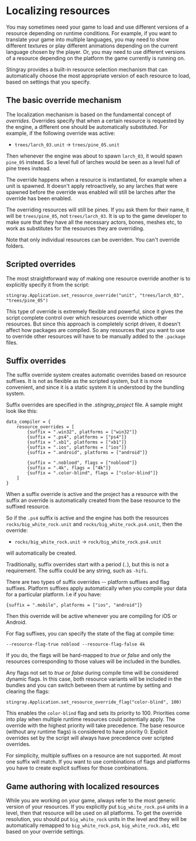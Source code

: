 # Localizing resources

You may sometimes need your game to load and use different versions of a resource depending on runtime conditions. For example, if you want to translate your game into multiple languages, you may need to show different textures or play different animations depending on the current language chosen by the player. Or, you may need to use different versions of a resource depending on the platform the game currently is running on.

Stingray provides a built-in resource selection mechanism that can automatically choose the most appropriate version of each resource to load, based on settings that you specify.

## The basic override mechanism

The localization mechanism is based on the fundamental concept of *overrides*. Overrides specify that when a certain resource is requested by the engine, a different one should be automatically substituted. For example, if the following override was active:

* `trees/larch_03.unit` → `trees/pine_05.unit`

Then whenever the engine was about to spawn `larch_03`, it would spawn `pine_05` instead. So a level full of larches would be seen as a level full of pine trees instead.

The override happens when a resource is instantiated, for example when a unit is spawned. It doesn't apply retroactively, so any larches that were spawned before the override was enabled will still be larches after the override has been enabled.

The overriding resources will still be pines. If you ask them for their name, it will be `trees/pine_05`, not `trees/larch_03`. It is up to the game developer to make sure that they have all the necessary actors, bones, meshes etc, to work as substitutes for the resources they are overriding.

Note that only individual resources can be overriden. You can't override folders.

## Scripted overrides

The most straightforward way of making one resource override another is to explicitly specify it from the script:

~~~{lua}
stingray.Application.set_resource_override("unit", "trees/larch_03", "trees/pine_05")
~~~

This type of override is extremely flexible and powerful, since it gives the script complete control over which resources override which other resources. But since this approach is completely script driven, it doesn't affect how packages are compiled. So any resources that you want to use to override other resources will have to be manually added to the `.package` files.

## Suffix overrides

The suffix override system creates automatic overrides based on resource suffixes. It is not as flexible as the scripted system, but it is more convenient, and since it is a static system it is understood by the bundling system.

Suffix overrides are specified in the *.stingray_project* file. A sample might look like this:

```
data_compiler = {
    resource_overrides = [
        {suffix = ".win32", platforms = ["win32"]}
        {suffix = ".ps4", platforms = ["ps4"]}
        {suffix = ".xb1", platforms = ["xb1"]}
        {suffix = ".ios", platforms = ["ios"]}
        {suffix = ".android", platforms = ["android"]}

        {suffix = ".noblood", flags = ["noblood"]}
        {suffix = ".4k", flags = ["4k"]}
        {suffix = ".color-blind", flags = ["color-blind"]}
    ]
}
```

When a suffix override is active and the project has a resource with the suffix an override is automatically created from the base resource to the suffixed resource.

So if the `.ps4` suffix is active and the engine has both the resources `rocks/big_white_rock.unit` and `rocks/big_white_rock.ps4.unit`, then the override:

* `rocks/big_white_rock.unit` → `rock/big_white_rock.ps4.unit`

will automatically be created.

Traditionally, suffix overrides start with a period (`.`), but this is not a requirement. The suffix could be any string, such as `-hifi`.

There are two types of suffix overrides -- platform suffixes and flag suffixes. Platform suffixes apply automatically when you compile your data for a particular platform. I.e if you have:

```
{suffix = ".mobile", platforms = ["ios", "android"]}
```

Then this override will be active whenever you are compiling for iOS or Android.

For flag suffixes, you can specify the state of the flag at compile time:

```
--resource-flag-true noblood --resource-flag-false 4k
```

If you do, the flags will be hard-mapped to *true* or *false* and only the resources corresponding to those values will be included in the bundles.

Any flags not set to *true* or *false* during compile time will be considered dynamic flags. In this case, both resource variants will be included in the bundles and you can switch between them at runtime by setting and clearing the flags:

~~~{lua}
stingray.Application.set_resource_override_flag("color-blind", 100)
~~~

This enables the `color-blind` flag and sets its priority to 100. Priorities come into play when multiple runtime resources could potentially apply. The override with the highest priority will take precedence. The base resource (without any runtime flags) is considered to have priority 0. Explicit overrides set by the script will always have precedence over scripted overrides.

For simplicity, multiple suffixes on a resource are not supported. At most one suffix will match. If you want to use combinations of flags and platforms you have to create explicit suffixes for those combinations.

## Game authoring with localized resources

While you are working on your game, always refer to the most generic version of your resources. If you explicitly put `big_white_rock.ps4` units in a level, then that resource will be used on all platforms. To get the override resolution, you should put `big_white_rock` units in the level and they will be automatically remapped to `big_white_rock.ps4`, `big_white_rock.xb1`, etc based on your override settings.
